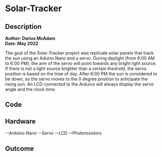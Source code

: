 # Solar-Tracker

## Description
**Author: Darius McAdam**  
**Date: May 2022**

The goal of the Solar-Tracker project was replicate solar panels that track the sun using an Aduino Nano and a servo. During daylight (from 6:00 AM to 6:00 PM), the arm of the servo will point towards any bright light source. If there is not a light source brighter than a certain theshold, the servo position is based on the time of day. After 6:00 PM the sun is considered to be down, so the servo moves to the 0 degree position to anticipate the rising sun. An LCD connected to the Arduino will always display the servo angle and the clock time.

## Code

## Hardware
--Arduino Nano
--Servo
--LCD
--Photoresistors

## Outcome
